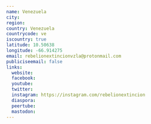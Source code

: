 ```yaml
---
name: Venezuela
city:
region:
country: Venezuela
countrycode: ve
iscountry: true
latitude: 10.50638
longitude: -66.914275
email: rebelionextincionvzla@protonmail.com
publiciseemail: false
links:
  website:
  facebook:
  youtube:
  twitter:
  instagram: https://instagram.com/rebelionextincion
  diaspora:
  peertube:
  mastodon:
---
```

